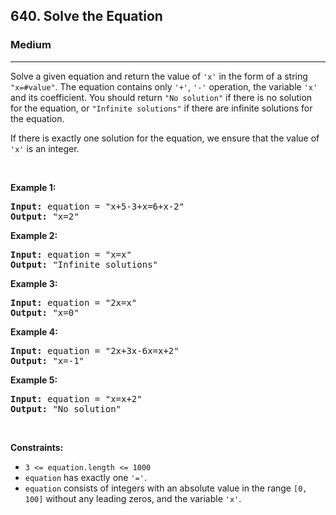 <h2>640. Solve the Equation</h2><h3>Medium</h3><hr><div><p>Solve a given equation and return the value of <code>'x'</code> in the form of a string <code>"x=#value"</code>. The equation contains only <code>'+'</code>, <code>'-'</code> operation, the variable <code>'x'</code> and its coefficient. You should return <code>"No solution"</code> if there is no solution for the equation, or <code>"Infinite solutions"</code> if there are infinite solutions for the equation.</p>

<p>If there is exactly one solution for the equation, we ensure that the value of <code>'x'</code> is an integer.</p>

<p>&nbsp;</p>
<p><strong>Example 1:</strong></p>
<pre><strong>Input:</strong> equation = "x+5-3+x=6+x-2"
<strong>Output:</strong> "x=2"
</pre><p><strong>Example 2:</strong></p>
<pre><strong>Input:</strong> equation = "x=x"
<strong>Output:</strong> "Infinite solutions"
</pre><p><strong>Example 3:</strong></p>
<pre><strong>Input:</strong> equation = "2x=x"
<strong>Output:</strong> "x=0"
</pre><p><strong>Example 4:</strong></p>
<pre><strong>Input:</strong> equation = "2x+3x-6x=x+2"
<strong>Output:</strong> "x=-1"
</pre><p><strong>Example 5:</strong></p>
<pre><strong>Input:</strong> equation = "x=x+2"
<strong>Output:</strong> "No solution"
</pre>
<p>&nbsp;</p>
<p><strong>Constraints:</strong></p>

<ul>
	<li><code>3 &lt;= equation.length &lt;= 1000</code></li>
	<li><code>equation</code> has exactly one <code>'='</code>.</li>
	<li><code>equation</code> consists of integers with an absolute value in the range <code>[0, 100]</code> without any leading zeros, and the variable <code>'x'</code>.</li>
</ul>
</div>
